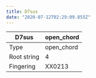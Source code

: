 ```yaml
---
title: D7sus
date: "2020-07-12T02:29:09.855Z"
---
```


|D7sus|open_chord|
|---|---|
|Type|open_chord|
|Root string|4|
|Fingering|XX0213|

